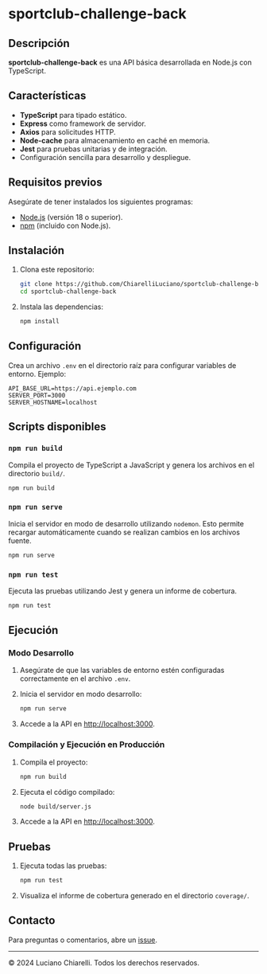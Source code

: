 # sportclub-challenge-back

## Descripción

**sportclub-challenge-back** es una API básica desarrollada en Node.js con TypeScript.

## Características

-   **TypeScript** para tipado estático.
-   **Express** como framework de servidor.
-   **Axios** para solicitudes HTTP.
-   **Node-cache** para almacenamiento en caché en memoria.
-   **Jest** para pruebas unitarias y de integración.
-   Configuración sencilla para desarrollo y despliegue.

## Requisitos previos

Asegúrate de tener instalados los siguientes programas:

-   [Node.js](https://nodejs.org/) (versión 18 o superior).
-   [npm](https://www.npmjs.com/) (incluido con Node.js).

## Instalación

1. Clona este repositorio:

    ```bash
    git clone https://github.com/ChiarelliLuciano/sportclub-challenge-back.git
    cd sportclub-challenge-back
    ```

2. Instala las dependencias:

    ```bash
    npm install
    ```

## Configuración

Crea un archivo `.env` en el directorio raíz para configurar variables de entorno. Ejemplo:

```env
API_BASE_URL=https://api.ejemplo.com
SERVER_PORT=3000
SERVER_HOSTNAME=localhost
```

## Scripts disponibles

### `npm run build`

Compila el proyecto de TypeScript a JavaScript y genera los archivos en el directorio `build/`.

```bash
npm run build
```

### `npm run serve`

Inicia el servidor en modo de desarrollo utilizando `nodemon`. Esto permite recargar automáticamente cuando se realizan cambios en los archivos
fuente.

```bash
npm run serve
```

### `npm run test`

Ejecuta las pruebas utilizando Jest y genera un informe de cobertura.

```bash
npm run test
```

## Ejecución

### Modo Desarrollo

1. Asegúrate de que las variables de entorno estén configuradas correctamente en el archivo `.env`.
2. Inicia el servidor en modo desarrollo:

    ```bash
    npm run serve
    ```

3. Accede a la API en [http://localhost:3000](http://localhost:3000).

### Compilación y Ejecución en Producción

1. Compila el proyecto:

    ```bash
    npm run build
    ```

2. Ejecuta el código compilado:

    ```bash
    node build/server.js
    ```

3. Accede a la API en [http://localhost:3000](http://localhost:3000).

## Pruebas

1. Ejecuta todas las pruebas:

    ```bash
    npm run test
    ```

2. Visualiza el informe de cobertura generado en el directorio `coverage/`.

## Contacto

Para preguntas o comentarios, abre un [issue](https://github.com/ChiarelliLuciano/sportclub-challenge-back/issues).

---

© 2024 Luciano Chiarelli. Todos los derechos reservados.
